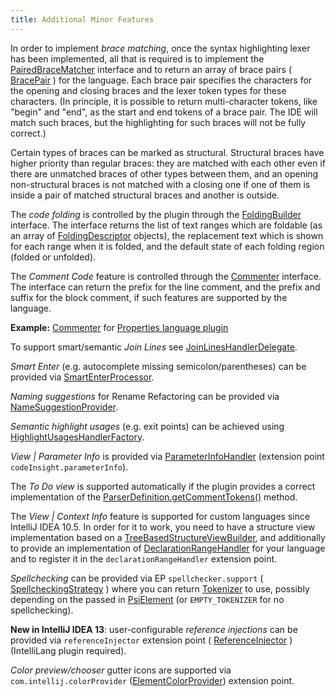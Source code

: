 ```yaml
---
title: Additional Minor Features
---
```



In order to implement *brace matching*, once the syntax highlighting lexer has been implemented, all that is required is to implement the
[PairedBraceMatcher](upsource:///platform/lang-api/src/com/intellij/lang/PairedBraceMatcher.java)
interface and to return an array of brace pairs (
[BracePair](upsource:///platform/lang-api/src/com/intellij/lang/BracePair.java)
) for the language.
Each brace pair specifies the characters for the opening and closing braces and the lexer token types for these characters.
(In principle, it is possible to return multi-character tokens, like "begin" and "end", as the start and end tokens of a brace pair.
The IDE will match such braces, but the highlighting for such braces will not be fully correct.)

Certain types of braces can be marked as structural.
Structural braces have higher priority than regular braces: they are matched with each other even if there are unmatched braces of other types between them, and an opening non-structural braces is not matched with a closing one if one of them is inside a pair of matched structural braces and another is outside.

The *code folding* is controlled by the plugin through the
[FoldingBuilder](upsource:///platform/core-api/src/com/intellij/lang/folding/FoldingBuilder.java)
interface.
The interface returns the list of text ranges which are foldable (as an array of
[FoldingDescriptor](upsource:///platform/core-api/src/com/intellij/lang/folding/FoldingDescriptor.java)
objects), the replacement text which is shown for each range when it is folded, and the default state of each folding region (folded or unfolded).

The *Comment Code* feature is controlled through the
[Commenter](upsource:///platform/core-api/src/com/intellij/lang/Commenter.java)
interface.
The interface can return the prefix for the line comment, and the prefix and suffix for the block comment, if such features are supported by the language.

**Example:**
[Commenter](upsource:///plugins/properties/properties-psi-impl/src/com/intellij/lang/properties/PropertiesCommenter.java)
for [Properties language plugin](upsource:///plugins/properties/)


To support smart/semantic *Join Lines* see
[JoinLinesHandlerDelegate](upsource:///platform/lang-api/src/com/intellij/codeInsight/editorActions/JoinLinesHandlerDelegate.java).

*Smart Enter* (e.g. autocomplete missing semicolon/parentheses) can be provided via
[SmartEnterProcessor](upsource:///platform/lang-api/src/com/intellij/codeInsight/editorActions/smartEnter/SmartEnterProcessor.java).

*Naming suggestions* for Rename Refactoring can be provided via
[NameSuggestionProvider](upsource:///platform/lang-api/src/com/intellij/refactoring/rename/NameSuggestionProvider.java).

*Semantic highlight usages* (e.g. exit points) can be achieved using
[HighlightUsagesHandlerFactory](upsource:///platform/lang-impl/src/com/intellij/codeInsight/highlighting/HighlightUsagesHandlerFactory.java).

*View \| Parameter Info* is provided via
[ParameterInfoHandler](upsource:///platform/lang-api/src/com/intellij/lang/parameterInfo/ParameterInfoHandler.java)
(extension point `codeInsight.parameterInfo`).

The *To Do view* is supported automatically if the plugin provides a correct implementation of the
[ParserDefinition.getCommentTokens()](upsource:///platform/core-api/src/com/intellij/lang/ParserDefinition.java)<!--#L79-->
method.

The *View \| Context Info* feature is supported for custom languages since IntelliJ IDEA 10.5.
In order for it to work, you need to have a structure view implementation based on a
[TreeBasedStructureViewBuilder](upsource:///platform/structure-view-api/src/com/intellij/ide/structureView/TreeBasedStructureViewBuilder.java),
and additionally to provide an implementation of
[DeclarationRangeHandler](upsource:///platform/lang-api/src/com/intellij/codeInsight/hint/DeclarationRangeHandler.java)
for your language and to register it in the `declarationRangeHandler` extension point.

*Spellchecking* can be provided via EP `spellchecker.support` (
[SpellcheckingStrategy](upsource:///spellchecker/src/com/intellij/spellchecker/tokenizer/SpellcheckingStrategy.java)
) where you can return
[Tokenizer](upsource:///spellchecker/src/com/intellij/spellchecker/tokenizer/Tokenizer.java)
to use, possibly depending on the passed in
[PsiElement](upsource:///platform/core-api/src/com/intellij/psi/PsiElement.java)
(or `EMPTY_TOKENIZER` for no spellchecking).

**New in IntelliJ IDEA 13**: user-configurable *reference injections* can be provided via `referenceInjector` extension point (
[ReferenceInjector](upsource:///platform/lang-api/src/com/intellij/psi/injection/ReferenceInjector.java)
) (IntelliLang plugin required).

*Color preview/chooser* gutter icons are supported via `com.intellij.colorProvider` ([ElementColorProvider](upsource:///platform/lang-api/src/com/intellij/openapi/editor/ElementColorProvider.java)) extension point.
